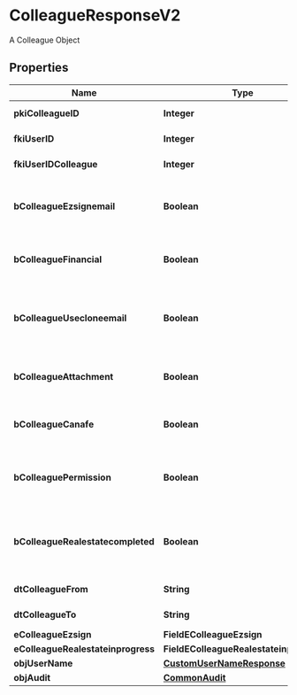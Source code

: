 

# ColleagueResponseV2

A Colleague Object

## Properties

| Name | Type | Description | Notes |
|------------ | ------------- | ------------- | -------------|
|**pkiColleagueID** | **Integer** | The unique ID of the Colleague |  |
|**fkiUserID** | **Integer** | The unique ID of the User |  |
|**fkiUserIDColleague** | **Integer** | The unique ID of the User |  |
|**bColleagueEzsignemail** | **Boolean** | Whether the email can be used by the cloning user in Ezsign |  |
|**bColleagueFinancial** | **Boolean** | Whether the cloning user has access to the financial |  |
|**bColleagueUsecloneemail** | **Boolean** | Whether the cloning user has access to the cloned user email to send communications |  |
|**bColleagueAttachment** | **Boolean** | Whether the cloning user has access to the attachment |  |
|**bColleagueCanafe** | **Boolean** | Whether the cloning user has access to canafe |  |
|**bColleaguePermission** | **Boolean** | Whether the cloning user copies the permission of the cloned user |  |
|**bColleagueRealestatecompleted** | **Boolean** | Whether if the cloning user has access to the completed folders in real estate |  |
|**dtColleagueFrom** | **String** | The from of the Colleague |  [optional] |
|**dtColleagueTo** | **String** | The to of the Colleague |  [optional] |
|**eColleagueEzsign** | **FieldEColleagueEzsign** |  |  |
|**eColleagueRealestateinprogress** | **FieldEColleagueRealestateinprogess** |  |  |
|**objUserName** | [**CustomUserNameResponse**](CustomUserNameResponse.md) |  |  |
|**objAudit** | [**CommonAudit**](CommonAudit.md) |  |  |




